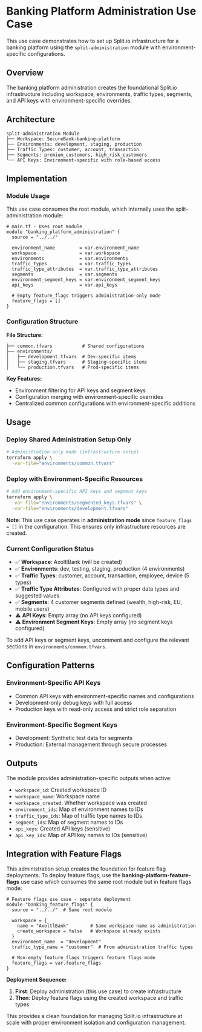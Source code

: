 # Banking Platform Administration Use Case

This use case demonstrates how to set up Split.io infrastructure for a banking platform using the `split-administration` module with environment-specific configurations.

## Overview

The banking platform administration creates the foundational Split.io infrastructure including workspace, environments, traffic types, segments, and API keys with environment-specific overrides.

## Architecture

```
split-administration Module
├── Workspace: SecureBank-banking-platform
├── Environments: development, staging, production
├── Traffic Types: customer, account, transaction
├── Segments: premium_customers, high_risk_customers
└── API Keys: Environment-specific with role-based access
```

## Implementation

### Module Usage

This use case consumes the root module, which internally uses the split-administration module:

```hcl
# main.tf - Uses root module
module "banking_platform_administration" {
  source = "../../"

  environment_name         = var.environment_name
  workspace                = var.workspace
  environments             = var.environments
  traffic_types            = var.traffic_types
  traffic_type_attributes  = var.traffic_type_attributes
  segments                 = var.segments
  environment_segment_keys = var.environment_segment_keys
  api_keys                 = var.api_keys
  
  # Empty feature_flags triggers administration-only mode
  feature_flags = []
}
```

### Configuration Structure

**File Structure:**
```
├── common.tfvars           # Shared configurations
├── environments/
│   ├── development.tfvars  # Dev-specific items
│   ├── staging.tfvars      # Staging-specific items
│   └── production.tfvars   # Prod-specific items
```

**Key Features:**
- Environment filtering for API keys and segment keys
- Configuration merging with environment-specific overrides
- Centralized common configurations with environment-specific additions

## Usage

### Deploy Shared Administration Setup Only
```bash
# Administration-only mode (infrastructure setup)
terraform apply \
  -var-file="environments/common.tfvars"
```

### Deploy with Environment-Specific Resources
```bash
# Add environment-specific API keys and segment keys
terraform apply \
  -var-file="environments/segmented_keys.tfvars" \
  -var-file="environments/development.tfvars"
```

**Note**: This use case operates in **administration mode** since `feature_flags = []` in the configuration. This ensures only infrastructure resources are created.

### Current Configuration Status
- ✅ **Workspace**: AxoltlBank (will be created)
- ✅ **Environments**: dev, testing, staging, production (4 environments)
- ✅ **Traffic Types**: customer, account, transaction, employee, device (5 types)
- ✅ **Traffic Type Attributes**: Configured with proper data types and suggested values
- ✅ **Segments**: 4 customer segments defined (wealth, high-risk, EU, mobile users)
- ⚠️ **API Keys**: Empty array (no API keys configured)
- ⚠️ **Environment Segment Keys**: Empty array (no segment keys configured)

To add API keys or segment keys, uncomment and configure the relevant sections in `environments/common.tfvars`.

## Configuration Patterns

### Environment-Specific API Keys
- Common API keys with environment-specific names and configurations
- Development-only debug keys with full access
- Production keys with read-only access and strict role separation

### Environment-Specific Segment Keys
- Development: Synthetic test data for segments
- Production: External management through secure processes

## Outputs

The module provides administration-specific outputs when active:
- `workspace_id`: Created workspace ID
- `workspace_name`: Workspace name 
- `workspace_created`: Whether workspace was created
- `environment_ids`: Map of environment names to IDs
- `traffic_type_ids`: Map of traffic type names to IDs
- `segment_ids`: Map of segment names to IDs
- `api_keys`: Created API keys (sensitive)
- `api_key_ids`: Map of API key names to IDs (sensitive)

## Integration with Feature Flags

This administration setup creates the foundation for feature flag deployments. To deploy feature flags, use the **banking-platform-feature-flags** use case which consumes the same root module but in feature flags mode:

```hcl
# Feature flags use case - separate deployment
module "banking_feature_flags" {
  source = "../../"  # Same root module
  
  workspace = { 
    name = "AxoltlBank"        # Same workspace name as administration
    create_workspace = false   # Workspace already exists
  }
  environment_name  = "development"
  traffic_type_name = "customer"  # From administration traffic types
  
  # Non-empty feature_flags triggers feature flags mode
  feature_flags = var.feature_flags
}
```

**Deployment Sequence:**
1. **First**: Deploy administration (this use case) to create infrastructure
2. **Then**: Deploy feature flags using the created workspace and traffic types

This provides a clean foundation for managing Split.io infrastructure at scale with proper environment isolation and configuration management.